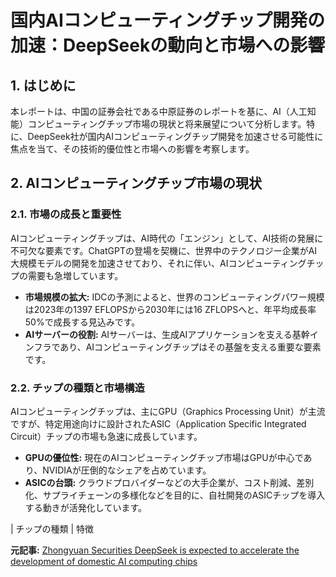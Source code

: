 # 国内AIコンピューティングチップ開発の加速：DeepSeekの動向と市場への影響

## 1. はじめに

本レポートは、中国の証券会社である中原証券のレポートを基に、AI（人工知能）コンピューティングチップ市場の現状と将来展望について分析します。特に、DeepSeek社が国内AIコンピューティングチップ開発を加速させる可能性に焦点を当て、その技術的優位性と市場への影響を考察します。

## 2. AIコンピューティングチップ市場の現状

### 2.1. 市場の成長と重要性

AIコンピューティングチップは、AI時代の「エンジン」として、AI技術の発展に不可欠な要素です。ChatGPTの登場を契機に、世界中のテクノロジー企業がAI大規模モデルの開発を加速させており、それに伴い、AIコンピューティングチップの需要も急増しています。

* **市場規模の拡大:** IDCの予測によると、世界のコンピューティングパワー規模は2023年の1397 EFLOPSから2030年には16 ZFLOPSへと、年平均成長率50%で成長する見込みです。
* **AIサーバーの役割:** AIサーバーは、生成AIアプリケーションを支える基幹インフラであり、AIコンピューティングチップはその基盤を支える重要な要素です。

### 2.2. チップの種類と市場構造

AIコンピューティングチップは、主にGPU（Graphics Processing Unit）が主流ですが、特定用途向けに設計されたASIC（Application Specific Integrated Circuit）チップの市場も急速に成長しています。

* **GPUの優位性:** 現在のAIコンピューティングチップ市場はGPUが中心であり、NVIDIAが圧倒的なシェアを占めています。
* **ASICの台頭:** クラウドプロバイダーなどの大手企業が、コスト削減、差別化、サプライチェーンの多様化などを目的に、自社開発のASICチップを導入する動きが活発化しています。

 | チップの種類 | 特徴 

**元記事:** [Zhongyuan Securities DeepSeek is expected to accelerate the development of domestic AI computing chips](https://www.yicaiglobal.com/star50news/2025_04_046811722044615426067)